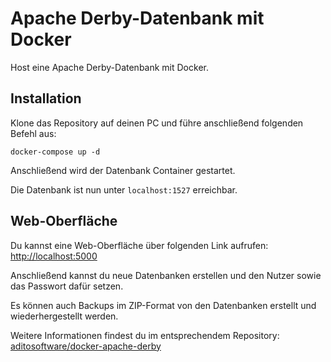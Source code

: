 # Apache Derby-Datenbank mit Docker

Host eine Apache Derby-Datenbank mit Docker.

## Installation

Klone das Repository auf deinen PC und führe anschließend folgenden Befehl aus:

```shell
docker-compose up -d
```

Anschließend wird der Datenbank Container gestartet.

Die Datenbank ist nun unter `localhost:1527` erreichbar.

## Web-Oberfläche

Du kannst eine Web-Oberfläche über folgenden Link aufrufen: [http://localhost:5000](http://localhost:5000)

Anschließend kannst du neue Datenbanken erstellen und den Nutzer sowie das Passwort dafür setzen.

Es können auch Backups im ZIP-Format von den Datenbanken erstellt und wiederhergestellt werden.

Weitere Informationen findest du im entsprechendem Repository: [aditosoftware/docker-apache-derby](https://github.com/aditosoftware/docker-apache-derby)